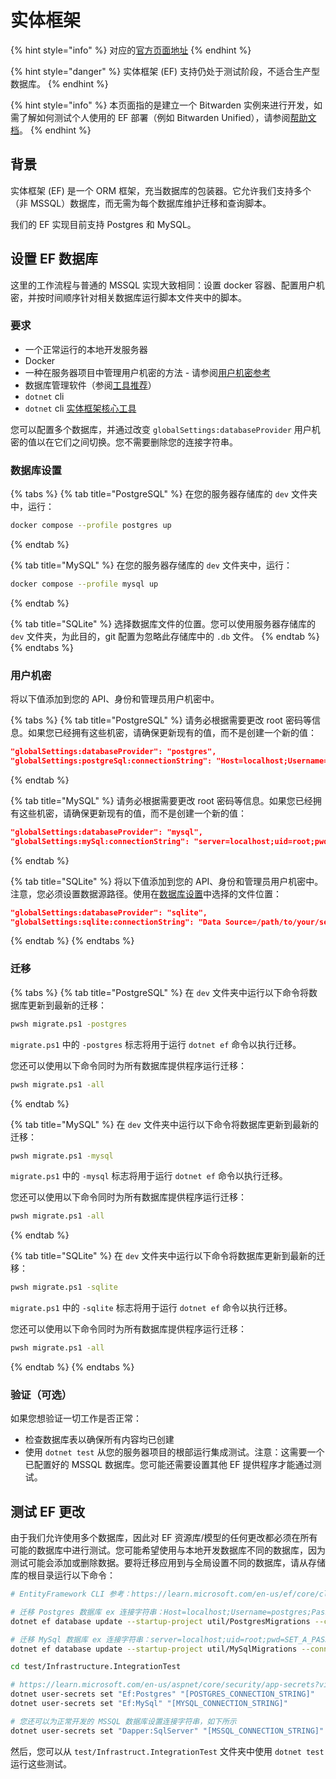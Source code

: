 # 实体框架

{% hint style="info" %}
对应的[官方页面地址](https://contributing.bitwarden.com/getting-started/server/ef/)
{% endhint %}

{% hint style="danger" %}
实体框架 (EF) 支持仍处于测试阶段，不适合生产型数据库。
{% endhint %}

{% hint style="info" %}
本页面指的是建立一个 Bitwarden 实例来进行开发，如需了解如何测试个人使用的 EF 部署（例如 Bitwarden Unified），请参阅[帮助文档](https://help.ppgg.in/self-hosting/install-and-deploy-guides/install-and-deploy-unified-beta)。
{% endhint %}

## 背景 <a href="#background" id="background"></a>

实体框架 (EF) 是一个 ORM 框架，充当数据库的包装器。它允许我们支持多个（非 MSSQL）数据库，而无需为每个数据库维护迁移和查询脚本。

我们的 EF 实现目前支持 Postgres 和 MySQL。

## 设置 EF 数据库 <a href="#setting-up-ef-databases" id="setting-up-ef-databases"></a>

这里的工作流程与普通的 MSSQL 实现大致相同：设置 docker 容器、配置用户机密，并按时间顺序针对相关数据库运行脚本文件夹中的脚本。

### 要求 <a href="#requirements" id="requirements"></a>

* 一个正常运行的本地开发服务器
* Docker
* 一种在服务器项目中管理用户机密的方法 - 请参阅[用户机密参考](../../../contributing/user-secrets.md)
* 数据库管理软件（参阅[工具推荐](../../tools.md)）
* `dotnet` cli
* `dotnet` cli [实体框架核心工具](https://learn.microsoft.com/zh-cn/ef/core/cli/dotnet)

您可以配置多个数据库，并通过改变 `globalSettings:databaseProvider` 用户机密的值以在它们之间切换。您不需要删除您的连接字符串。

### 数据库设置 <a href="#database-setup" id="database-setup"></a>

{% tabs %}
{% tab title="PostgreSQL" %}
在您的服务器存储库的 `dev` 文件夹中，运行：

```bash
docker compose --profile postgres up
```
{% endtab %}

{% tab title="MySQL" %}
在您的服务器存储库的 `dev` 文件夹中，运行：

```bash
docker compose --profile mysql up
```
{% endtab %}

{% tab title="SQLite" %}
选择数据库文件的位置。您可以使用服务器存储库的 `dev` 文件夹，为此目的，git 配置为忽略此存储库中的 `.db` 文件。
{% endtab %}
{% endtabs %}

### 用户机密 <a href="#user-secrets" id="user-secrets"></a>

将以下值添加到您的 API、身份和管理员用户机密中。

{% tabs %}
{% tab title="PostgreSQL" %}
请务必根据需要更改 root 密码等信息。如果您已经拥有这些机密，请确保更新现有的值，而不是创建一个新的值：

```json
"globalSettings:databaseProvider": "postgres",
"globalSettings:postgreSql:connectionString": "Host=localhost;Username=postgres;Password=example;Database=vault_dev;Include Error Detail=true",
```
{% endtab %}

{% tab title="MySQL" %}
请务必根据需要更改 root 密码等信息。如果您已经拥有这些机密，请确保更新现有的值，而不是创建一个新的值：

```json
"globalSettings:databaseProvider": "mysql",
"globalSettings:mySql:connectionString": "server=localhost;uid=root;pwd=example;database=vault_dev",
```
{% endtab %}

{% tab title="SQLite" %}
将以下值添加到您的 API、身份和管理员用户机密中。注意，您必须设置数据源路径。使用在[数据库设置](./#database-setup)中选择的文件位置：

```json
"globalSettings:databaseProvider": "sqlite",
"globalSettings:sqlite:connectionString": "Data Source=/path/to/your/server/repo/dev/db/bitwarden.db",
```
{% endtab %}
{% endtabs %}

### 迁移 <a href="#migrations" id="migrations"></a>

{% tabs %}
{% tab title="PostgreSQL" %}
在 `dev` 文件夹中运行以下命令将数据库更新到最新的迁移：

```bash
pwsh migrate.ps1 -postgres
```

`migrate.ps1` 中的 `-postgres` 标志将用于运行 `dotnet ef` 命令以执行迁移。

您还可以使用以下命令同时为所有数据库提供程序运行迁移：

```bash
pwsh migrate.ps1 -all
```
{% endtab %}

{% tab title="MySQL" %}
在 `dev` 文件夹中运行以下命令将数据库更新到最新的迁移：

```bash
pwsh migrate.ps1 -mysql
```

`migrate.ps1` 中的 `-mysql` 标志将用于运行 `dotnet ef` 命令以执行迁移。

您还可以使用以下命令同时为所有数据库提供程序运行迁移：

```bash
pwsh migrate.ps1 -all
```
{% endtab %}

{% tab title="SQLite" %}
在 `dev` 文件夹中运行以下命令将数据库更新到最新的迁移：

```bash
pwsh migrate.ps1 -sqlite
```

`migrate.ps1` 中的 `-sqlite` 标志将用于运行 `dotnet ef` 命令以执行迁移。

您还可以使用以下命令同时为所有数据库提供程序运行迁移：

```bash
pwsh migrate.ps1 -all
```
{% endtab %}
{% endtabs %}

### 验证（可选） <a href="#optional-verify" id="optional-verify"></a>

如果您想验证一切工作是否正常：

* 检查数据库表以确保所有内容均已创建
* 使用 `dotnet test` 从您的服务器项目的根部运行集成测试。注意：这需要一个已配置好的 MSSQL 数据库。您可能还需要设置其他 EF 提供程序才能通过测试。

## 测试 EF 更改 <a href="#testing-ef-changes" id="testing-ef-changes"></a>

由于我们允许使用多个数据库，因此对 EF 资源库/模型的任何更改都必须在所有可能的数据库中进行测试。您可能希望使用与本地开发数据库不同的数据库，因为测试可能会添加或删除数据。要将迁移应用到与全局设置不同的数据库，请从存储库的根目录运行以下命令：

```bash
# EntityFramework CLI 参考：https://learn.microsoft.com/en-us/ef/core/cli/dotnet

# 迁移 Postgres 数据库 ex 连接字符串：Host=localhost;Username=postgres;Password=SET_A_PASSWORD_HERE_123;Database=vault_dev_test
dotnet ef database update --startup-project util/PostgresMigrations --connection "[POSTGRES_CONNECTION_STRING]"

# 迁移 MySql 数据库 ex 连接字符串：server=localhost;uid=root;pwd=SET_A_PASSWORD_HERE_123;database=vault_dev_test
dotnet ef database update --startup-project util/MySqlMigrations --connection "[MYSQL_CONNECTION_STRING]"

cd test/Infrastructure.IntegrationTest

# https://learn.microsoft.com/en-us/aspnet/core/security/app-secrets?view=aspnetcore-6.0&tabs=windows#secret-manager
dotnet user-secrets set "Ef:Postgres" "[POSTGRES_CONNECTION_STRING]"
dotnet user-secrets set "Ef:MySql" "[MYSQL_CONNECTION_STRING]"

# 您还可以为正常开发的 MSSQL 数据库设置连接字符串，如下所示
dotnet user-secrets set "Dapper:SqlServer" "[MSSQL_CONNECTION_STRING]"
```

然后，您可以从 `test/Infrastruct.IntegrationTest` 文件夹中使用 `dotnet test` 运行这些测试。
